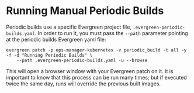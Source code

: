 # Running Manual Periodic Builds

Periodic builds use a specific Evergreen project file,
`.evergreen-periodic-builds.yaml`. In order to run it, you
must pass the `--path` parameter pointing at the periodic builds
Evergreen yaml file:

```
evergreen patch -p ops-manager-kubernetes -v periodic_build -t all -y -f -d "Running Periodic Builds" \
    --path .evergreen-periodic-builds.yaml -u --browse
```

This will open a browser window with your Evergreen patch on it. It is important
to know that this process can be run many times; but if executed twice the same
day, runs will override the previous built images.

